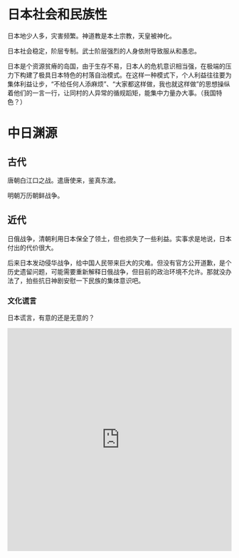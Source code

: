 # 日本社会和民族性

日本地少人多，灾害频繁。神道教是本土宗教，天皇被神化。

日本社会稳定，阶层专制。武士阶层强烈的人身依附导致服从和愚忠。

日本是个资源贫瘠的岛国，由于生存不易，日本人的危机意识相当强，在极端的压力下构建了极具日本特色的村落自治模式。在这样一种模式下，个人利益往往要为集体利益让步，“不给任何人添麻烦”、“大家都这样做，我也就这样做”的思想操纵着他们的一言一行，让同村的人异常的循规蹈矩，能集中力量办大事。（我国特色？）

# 中日渊源

## 古代

唐朝白江口之战。遣唐使来，鉴真东渡。

明朝万历朝鲜战争。

## 近代

日俄战争，清朝利用日本保全了领土，但也损失了一些利益。实事求是地说，日本付出的代价很大。

后来日本发动侵华战争，给中国人民带来巨大的灾难。但没有官方公开道歉，是个历史遗留问题，可能需要重新解释日俄战争，但目前的政治环境不允许。那就没办法了，拍些抗日神剧安慰一下民族的集体意识吧。

### 文化谎言

日本谎言，有意的还是无意的？

<iframe src="https://player.bilibili.com/player.html?bvid=BV18V411r7wj&page=1&as_wide=1&high_quality=1&danmaku=0"allowfullscreen="allowfullscreen" width="100%" height="500" scrolling="no" frameborder="0" sandbox="allow-top-navigation allow-same-origin allow-forms allow-scripts"></iframe>

# 